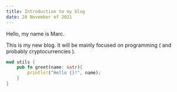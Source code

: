 ```yaml
---
title: Introduction to my blog
date: 28 November of 2021
---
```


Hello, my name is Marc. 

This is my new blog. It will be mainly focused on programming ( and probably cryptocurrencies ).


```rust
mod utils {
    pub fn greet(name: &str){
        println!("Hello {}!", name);
    }
}
```